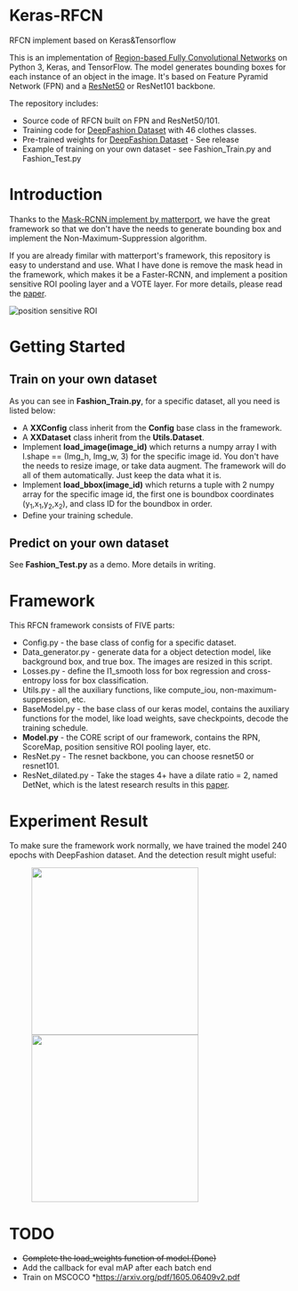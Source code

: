 # Keras-RFCN
RFCN implement based on Keras&amp;Tensorflow

This is an implementation of [Region-based Fully Convolutional Networks](https://arxiv.org/pdf/1605.06409v2.pdf) on Python 3, Keras, and TensorFlow. The model generates bounding boxes for each instance of an object in the image. It's based on Feature Pyramid Network (FPN) and a [ResNet50](https://arxiv.org/abs/1512.03385) or ResNet101 backbone.

The repository includes:

* Source code of RFCN built on FPN and ResNet50/101.
* Training code for [DeepFashion Dataset](http://mmlab.ie.cuhk.edu.hk/projects/DeepFashion.html) with 46 clothes classes.
* Pre-trained weights for [DeepFashion Dataset](http://mmlab.ie.cuhk.edu.hk/projects/DeepFashion.html) - See release
* Example of training on your own dataset&nbsp;-&nbsp;see Fashion_Train.py and Fashion_Test.py


# Introduction

Thanks to the [Mask-RCNN implement by matterport](https://github.com/matterport/Mask_RCNN), we have the great framework so that we don't have the needs to generate bounding box and implement the Non-Maximum-Suppression algorithm.

If you are already fimilar with matterport's framework, this repository is easy to understand and use. What I have done is remove the mask head in the framework, which makes it be a Faster-RCNN, and implement a position sensitive ROI pooling layer and a VOTE layer. For more details, please read the [paper](https://arxiv.org/pdf/1605.06409v2.pdf).

![position sensitive ROI](ReadmeImages/1.png)

# Getting Started

## Train on your own dataset

As you can see in **Fashion_Train.py**, for a specific dataset, all you need is listed below:

* A **XXConfig** class inherit from the **Config** base class in the framework.
* A **XXDataset** class inherit from the **Utils.Dataset**.
* Implement **load_image(image_id)** which returns a numpy array I with I.shape == (Img_h, Img_w, 3) for the specific image id. You don't have the needs to resize image, or take data augment. The framework will do all of them automatically. Just keep the data what it is.
* Implement **load_bbox(image_id)** which returns a tuple with 2 numpy array for the specific image id, the first one is boundbox coordinates (y<sub>1</sub>,x<sub>1</sub>,y<sub>2</sub>,x<sub>2</sub>), and class ID for the boundbox in order.
* Define your training schedule.

## Predict on your own dataset

See **Fashion_Test.py** as a demo.
More details in writing.

# Framework

This RFCN framework consists of FIVE parts:

* Config.py - the base class of config for a specific dataset.
* Data_generator.py - generate data for a object detection model, like background box, and true box. The images are resized in this script.
* Losses.py - define the l1_smooth loss for box regression and cross-entropy loss for box classification.
* Utils.py - all the auxiliary functions, like compute_iou, non-maximum-suppression, etc.
* BaseModel.py - the base class of our keras model, contains the auxiliary functions for the model, like load weights, save checkpoints, decode the training schedule.
* **Model.py** - the CORE script of our framework, contains the RPN, ScoreMap, position sensitive ROI pooling layer, etc.
* ResNet.py - The resnet backbone, you can choose resnet50 or resnet101.
* ResNet_dilated.py - Take the stages 4+ have a dilate ratio = 2, named DetNet, which is the latest research results in this [paper](https://arxiv.org/abs/1804.06215).

# Experiment Result

To make sure the framework work normally, we have trained the model 240 epochs with DeepFashion dataset. And the detection result might useful:

<figure class="half">
	<img src="ReadmeImages/result_1.jpg" width="300">
	<img src="ReadmeImages/result_2.jpg" width="300">
</figure>

# TODO

* ~~Complete the load_weights function of model.(Done)~~
* Add the callback for eval mAP after each batch end
* Train on MSCOCO
*https://arxiv.org/pdf/1605.06409v2.pdf
